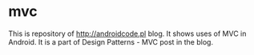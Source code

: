 # mvc

This is repository of http://androidcode.pl blog. It shows uses of MVC in Android. It is a part of Design Patterns - MVC post in the blog.
